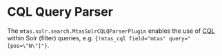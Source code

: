 # CQL Query Parser

The `mtas.solr.search.MtasSolrCQLQParserPlugin` enables the use of [CQL](search_cql.html) within Solr (filter) queries, e.g. `{!mtas_cql field="mtas" query="[pos=\"N\"]"}`.

